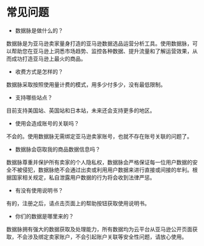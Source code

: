 # 常见问题

- 数据脉是做什么的？

数据脉是为亚马逊卖家量身打造的亚马逊数据选品运营分析工具。使用数据脉，可以帮助您在亚马逊上洞悉市场趋势、监控各种数据、提升流量和了解运营效果，从而成功打造亚马逊上最火的商品。

- 收费方式是怎样的？

数据脉采取按照使用量计费的模式，用多少付多少，没有最低限制。

- 支持哪些站点？

目前支持美国站、英国站和日本站，未来还会支持更多的地区。

- 使用会造成账号的关联吗？

不会的。使用数据脉无需绑定亚马逊卖家账号，也就不存在账号关联的问题了。

- 数据脉会窃取我的商品数据信息吗？

数据脉尊重并保护所有卖家的个人隐私权，数据脉会严格保证每一位用户数据的安全不被侵犯，数据脉绝不会通过出卖或利用用户数据来进行直接或间接的牟利。根据国家相关规定，私自泄露用户数据的行为将会收到法律严惩。

- 有没有使用说明书？

有的，注册之后，请点击页面上的帮助按钮获取使用说明书。

- 你们的数据是哪里来的？

数据脉拥有强大的数据获取及处理能力，所有数据均为云平台从亚马逊公开页面获取，不会涉及绑定卖家账户，不会引起账户关联等安全性问题，请放心使用。
